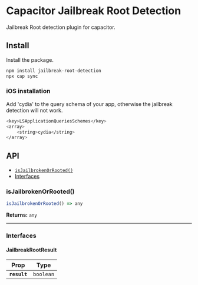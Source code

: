 # Capacitor Jailbreak Root Detection

Jailbreak Root detection plugin for capacitor.

## Install

Install the package.

```bash
npm install jailbreak-root-detection
npx cap sync
```

### iOS installation

Add 'cydia' to the query schema of your app, otherwise the jailbreak detection will not work.

```bash
<key>LSApplicationQueriesSchemes</key>
<array>
    <string>cydia</string>
</array>
```

## API

<docgen-index>

- [`isJailbrokenOrRooted()`](#isjailbrokenorrooted)
- [Interfaces](#interfaces)

</docgen-index>

<docgen-api>
<!--Update the source file JSDoc comments and rerun docgen to update the docs below-->

### isJailbrokenOrRooted()

```typescript
isJailbrokenOrRooted() => any
```

**Returns:** <code>any</code>

---

### Interfaces

#### JailbreakRootResult

| Prop         | Type                 |
| ------------ | -------------------- |
| **`result`** | <code>boolean</code> |

</docgen-api>

